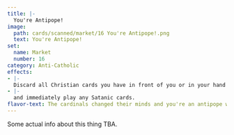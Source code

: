 ```yaml
---
title: |-
  You're Antipope!
image: 
  path: cards/scanned/market/16 You're Antipope!.png
  text: You're Antipope!
set:
  name: Market
  number: 16
category: Anti-Catholic
effects: 
- |-
  Discard all Christian cards you have in front of you or in your hand
- |-
  and immediately play any Satanic cards.
flavor-text: The cardinals changed their minds and you're an antipope with your own faction after a Great Schism.
---
```

Some actual info about this thing TBA.
